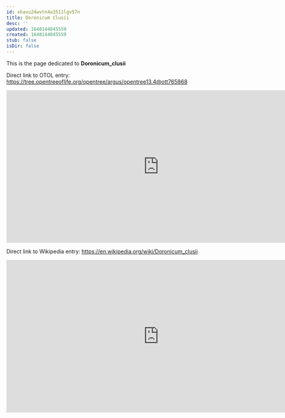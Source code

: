 ```yaml
---
id: xhavu24wvtn4a3511lgv57n
title: Doronicum Clusii
desc: ''
updated: 1648144045559
created: 1648144045559
stub: false
isDir: false
---
```

This is the page dedicated to **Doronicum_clusii**


Direct link to OTOL entry: https://tree.opentreeoflife.org/opentree/argus/opentree13.4@ott765868



<html>
    <body>
    <iframe src="https://tree.opentreeoflife.org/opentree/argus/opentree13.4@ott765868"
    width="800" height="400" frameborder="0" allowfullscreen> </iframe>
    </body>
</html>
    


Direct link to Wikipedia entry: https://en.wikipedia.org/wiki/Doronicum_clusii



<html>
    <body>
    <iframe src="https://en.wikipedia.org/wiki/Doronicum_clusii"
    width="800" height="400" frameborder="0" allowfullscreen> </iframe>
    </body>
</html>
    
